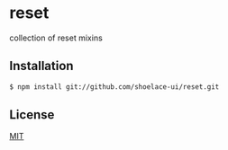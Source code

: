 # reset
collection of reset mixins

## Installation
```sh
$ npm install git://github.com/shoelace-ui/reset.git
```

## License

[MIT](./LICENSE)
